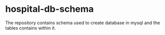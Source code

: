 # hospital-db-schema
The repository contains schema used to create database in mysql and the tables contains within it.

